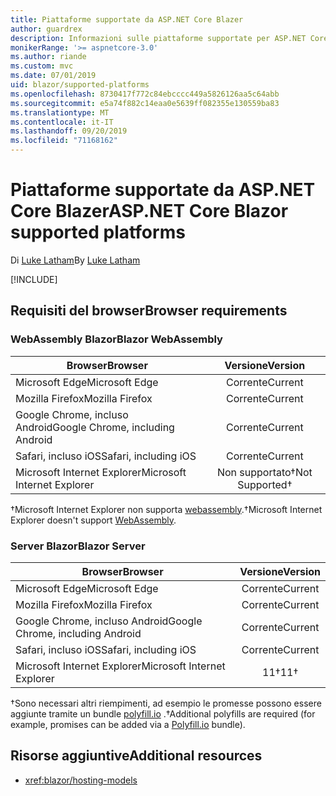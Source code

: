 ```yaml
---
title: Piattaforme supportate da ASP.NET Core Blazer
author: guardrex
description: Informazioni sulle piattaforme supportate per ASP.NET Core blazer.
monikerRange: '>= aspnetcore-3.0'
ms.author: riande
ms.custom: mvc
ms.date: 07/01/2019
uid: blazor/supported-platforms
ms.openlocfilehash: 8730417f772c84ebcccc449a5826126aa5c64abb
ms.sourcegitcommit: e5a74f882c14eaa0e5639ff082355e130559ba83
ms.translationtype: MT
ms.contentlocale: it-IT
ms.lasthandoff: 09/20/2019
ms.locfileid: "71168162"
---
```

# <a name="aspnet-core-blazor-supported-platforms"></a><span data-ttu-id="c74fa-103">Piattaforme supportate da ASP.NET Core Blazer</span><span class="sxs-lookup"><span data-stu-id="c74fa-103">ASP.NET Core Blazor supported platforms</span></span>

<span data-ttu-id="c74fa-104">Di [Luke Latham](https://github.com/guardrex)</span><span class="sxs-lookup"><span data-stu-id="c74fa-104">By [Luke Latham](https://github.com/guardrex)</span></span>

[!INCLUDE[](~/includes/blazorwasm-preview-notice.md)]

## <a name="browser-requirements"></a><span data-ttu-id="c74fa-105">Requisiti del browser</span><span class="sxs-lookup"><span data-stu-id="c74fa-105">Browser requirements</span></span>

### <a name="blazor-webassembly"></a><span data-ttu-id="c74fa-106">WebAssembly Blazor</span><span class="sxs-lookup"><span data-stu-id="c74fa-106">Blazor WebAssembly</span></span>

| <span data-ttu-id="c74fa-107">Browser</span><span class="sxs-lookup"><span data-stu-id="c74fa-107">Browser</span></span>                          | <span data-ttu-id="c74fa-108">Versione</span><span class="sxs-lookup"><span data-stu-id="c74fa-108">Version</span></span>               |
| -------------------------------- | :-------------------: |
| <span data-ttu-id="c74fa-109">Microsoft Edge</span><span class="sxs-lookup"><span data-stu-id="c74fa-109">Microsoft Edge</span></span>                   | <span data-ttu-id="c74fa-110">Corrente</span><span class="sxs-lookup"><span data-stu-id="c74fa-110">Current</span></span>               |
| <span data-ttu-id="c74fa-111">Mozilla Firefox</span><span class="sxs-lookup"><span data-stu-id="c74fa-111">Mozilla Firefox</span></span>                  | <span data-ttu-id="c74fa-112">Corrente</span><span class="sxs-lookup"><span data-stu-id="c74fa-112">Current</span></span>               |
| <span data-ttu-id="c74fa-113">Google Chrome, incluso Android</span><span class="sxs-lookup"><span data-stu-id="c74fa-113">Google Chrome, including Android</span></span> | <span data-ttu-id="c74fa-114">Corrente</span><span class="sxs-lookup"><span data-stu-id="c74fa-114">Current</span></span>               |
| <span data-ttu-id="c74fa-115">Safari, incluso iOS</span><span class="sxs-lookup"><span data-stu-id="c74fa-115">Safari, including iOS</span></span>            | <span data-ttu-id="c74fa-116">Corrente</span><span class="sxs-lookup"><span data-stu-id="c74fa-116">Current</span></span>               |
| <span data-ttu-id="c74fa-117">Microsoft Internet Explorer</span><span class="sxs-lookup"><span data-stu-id="c74fa-117">Microsoft Internet Explorer</span></span>      | <span data-ttu-id="c74fa-118">Non supportato&dagger;</span><span class="sxs-lookup"><span data-stu-id="c74fa-118">Not Supported&dagger;</span></span> |

<span data-ttu-id="c74fa-119">&dagger;Microsoft Internet Explorer non supporta [webassembly](https://webassembly.org).</span><span class="sxs-lookup"><span data-stu-id="c74fa-119">&dagger;Microsoft Internet Explorer doesn't support [WebAssembly](https://webassembly.org).</span></span>

### <a name="blazor-server"></a><span data-ttu-id="c74fa-120">Server Blazor</span><span class="sxs-lookup"><span data-stu-id="c74fa-120">Blazor Server</span></span>

| <span data-ttu-id="c74fa-121">Browser</span><span class="sxs-lookup"><span data-stu-id="c74fa-121">Browser</span></span>                          | <span data-ttu-id="c74fa-122">Versione</span><span class="sxs-lookup"><span data-stu-id="c74fa-122">Version</span></span>    |
| -------------------------------- | :--------: |
| <span data-ttu-id="c74fa-123">Microsoft Edge</span><span class="sxs-lookup"><span data-stu-id="c74fa-123">Microsoft Edge</span></span>                   | <span data-ttu-id="c74fa-124">Corrente</span><span class="sxs-lookup"><span data-stu-id="c74fa-124">Current</span></span>    |
| <span data-ttu-id="c74fa-125">Mozilla Firefox</span><span class="sxs-lookup"><span data-stu-id="c74fa-125">Mozilla Firefox</span></span>                  | <span data-ttu-id="c74fa-126">Corrente</span><span class="sxs-lookup"><span data-stu-id="c74fa-126">Current</span></span>    |
| <span data-ttu-id="c74fa-127">Google Chrome, incluso Android</span><span class="sxs-lookup"><span data-stu-id="c74fa-127">Google Chrome, including Android</span></span> | <span data-ttu-id="c74fa-128">Corrente</span><span class="sxs-lookup"><span data-stu-id="c74fa-128">Current</span></span>    |
| <span data-ttu-id="c74fa-129">Safari, incluso iOS</span><span class="sxs-lookup"><span data-stu-id="c74fa-129">Safari, including iOS</span></span>            | <span data-ttu-id="c74fa-130">Corrente</span><span class="sxs-lookup"><span data-stu-id="c74fa-130">Current</span></span>    |
| <span data-ttu-id="c74fa-131">Microsoft Internet Explorer</span><span class="sxs-lookup"><span data-stu-id="c74fa-131">Microsoft Internet Explorer</span></span>      | <span data-ttu-id="c74fa-132">11&dagger;</span><span class="sxs-lookup"><span data-stu-id="c74fa-132">11&dagger;</span></span> |

<span data-ttu-id="c74fa-133">&dagger;Sono necessari altri riempimenti, ad esempio le promesse possono essere aggiunte tramite un bundle [polyfill.io](https://polyfill.io/v3/) .</span><span class="sxs-lookup"><span data-stu-id="c74fa-133">&dagger;Additional polyfills are required (for example, promises can be added via a [Polyfill.io](https://polyfill.io/v3/) bundle).</span></span>

## <a name="additional-resources"></a><span data-ttu-id="c74fa-134">Risorse aggiuntive</span><span class="sxs-lookup"><span data-stu-id="c74fa-134">Additional resources</span></span>

* <xref:blazor/hosting-models>
